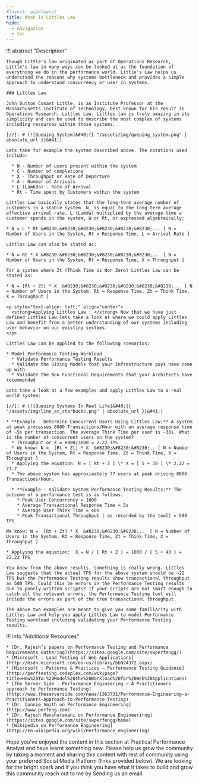 ```yaml
---
#layout: pagelayout
title: What Is Littles Law
hide:
  - navigation
  - toc
---
```


!!! abstract "Description"

    Though Little's law originated as part of Operations Research, Little's law in many ways can be looked at as the foundation of everything we do in the performance world. Little's Law helps us understand the reasons why systems bottleneck and provides a simple approach to understand concurrency or user in systems.
    
    ### Littles Law
    
    John Dutton Conant Little, is an Institute Professor at the Massachusetts Institute of Technology, best known for his result in Operations Research, Littles Law. Littles law is truly amazing in its simplicity and can be used to describe the most complex of systems including resources within those systems.
    
    [//]: # (![Queuing System]&#40;{{ "/assets/img/queuing_system.png" | absolute_url }}&#41;)
    
    Lets take for example the system described above. The notations used include:
    
      * N - Number of users present within the system
      * C - Number of completions
      * X - Throughput or Rate of Departure
      * A - Number of Arrivals
      * L (Lambda) - Rate of Arrival
      * Rt - Time spent by Customers within the system
    
    Littles Law basically states that the long-term average number of customers in a stable system _N_ is equal to the long-term average effective arrival rate, L (Lamda) multiplied by the average time a customer spends in the system, W or Rt, or expressed algebraically:
    
    * N = L * Rt &#8230;&#8230;&#8230;&#8230;&#8230;&#8230;..  [ N = Number of Users in the System, Rt = Response Time, L = Arrival Rate ]
    
    Littles Law can also be stated as:
    
    * N = Rt * X &#8230;&#8230;&#8230;&#8230;&#8230;&#8230;..  [ N = Number of Users in the System, Rt = Response Time, X = Throughput ]
    
    For a system where Zt (Think Time is Non Zero) Littles Law can be stated as:
    
    * N = [Rt + Zt] * X  &#8230;&#8230;&#8230;&#8230;&#8230;&#8230;..  [ N = Number of Users in the System, Rt = Response Time, Zt = Think Time, X = Throughput ]
    
    <p style="text-align: left;" align="center">
      <strong>Applying Littles Law : </strong> Now that we have just defined Littles Law lets take a look at where we could apply Littles Law and benefit from a better understanding of our systems including user behavior on our existing systems.
    </p>
    
    Littles Law can be applied to the following scenarios:
    
    * Model Performance Testing Workload
      * Validate Performance Testing Results
      * Validate the Sizing Models that your Infrastructure guys have come up with
      * Validate the Non Functional Requirements that your Architects have recommended
    
    Lets take a look at a few examples and apply Littles Law to a real world system:
    
    [//]: # (![Queuing Systems In Real Life]&#40;{{ "/assets/img/line_at_starbucks.png" | absolute_url }}&#41;)
    
    * **Example - Determine Concurrent Users Using Littles Law:** A system at peak processes 8000 Transactions/Hour with an average response time of ~5s per transaction. The average Think Time per user is ~30s. What is the number of concurrent users on the system?
      * Throughput or X = 8000/3600 = 2.22 TPS
      * We know: N =  [Rt + Zt] * X  &#8230;&#8230;&#8230;.. [ N = Number of Users in the System, Rt = Response Time, Zt = Think Time, X = Throughput ]
      * Applying the equation: N = [ Rt + Z ] \* X = [ 5 + 30 ] \* 2.22 = 77.7
      * The above system has approximately 77 users at peak driving 8000 Transactions/Hour.
    
      * **Example - Validate System Performance Testing Results:** The outcome of a performance test is as follows:
        * Peak User Concurrency = 1000
        * Average Transactional Response Time = 5s
        * Average User Think Time = 40s
        * Peak Transactional Throughput ( as recorded by the tool) = 500 TPS
    
    We know: N =  [Rt + Zt] * X  &#8230;&#8230;&#8230;..  [ N = Number of Users in the System, Rt = Response Time, Zt = Think Time, X = Throughput ]
    
    * Applying the equation:  X = N / [ Rt + Z ] = 1000 / [ 5 + 40 ] = 22.22 TPS
    
    You know from the above results, something is really wrong. Littles Law suggests that the actual TPS for the above system should be ~22 TPS but the Performance Testing results show transactional throughput as 500 TPS. Could this be errors in the Performance Testing results due to poorly written scripts? If your scripts are not smart enough to catch all the relevant errors, the Performance Testing tool will include the errors as part of the true transactional throughput.
    
    The above two examples are meant to give you some familiarity with Littles Law and help you apply Littles Law to model Performance Testing workload including validating your Performance Testing results.


!!! info "Additional Resources"

    * [Dr. Rajesh’s papers on Performance Testing and Performance Requirements Gathering](https://sites.google.com/site/swperfengg/)
    * [Microsoft : Load Testing of Web Applications](http://msdn.microsoft.com/en-us/library/bb924372.aspx)
    * [Microsoft : Patterns & Practices – Performance Testing Guidance](http://perftesting.codeplex.com/wikipage?title=How%20To:%20Model%20the%20Workload%20for%20Web%20Applications)
    * [The Server Side : Performance Engineering – A Practitioners approach to Performance Testing](http://www.theserverside.com/news/1363731/Performance-Engineering-a-Practitioners-Approach-to-Performance-Testing)
    * [Dr. Connie Smith on Performance Engineering](http://www.perfeng.com)
    * [Dr. Rajesh Mansharamani on Performance Engineerirng](https://sites.google.com/site/swperfengg/home)
    * [Wikipedia on Performance Engineering](http://en.wikipedia.org/wiki/Performance_engineering)

Hope you’ve enjoyed the content in this section at Practical Performance Analyst and have learnt something new. Please help us grow the community by taking a moment and sharing this content with rest of community using your preferred Social Media Platform (links provided below). We are looking for the bright spark and if you think you have what it takes to build and grow this community reach out to me by Sending us an email. 
